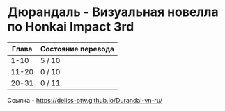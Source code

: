 # Дюрандаль - Визуальная новелла по Honkai Impact 3rd
| Глава  | Состояние перевода |
| ------------- | ------------- |
| 1-10  | 5 / 10  | 
| 11-20  | 0 / 10  |
| 20-31  | 0 / 11  | 

Ссылка - https://deliss-btw.github.io/Durandal-vn-ru/
